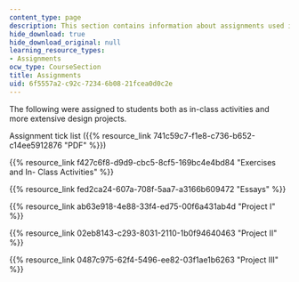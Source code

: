 ```yaml
---
content_type: page
description: This section contains information about assignments used in this course.
hide_download: true
hide_download_original: null
learning_resource_types:
- Assignments
ocw_type: CourseSection
title: Assignments
uid: 6f5557a2-c92c-7234-6b08-21fcea0d0c2e
---
```


The following were assigned to students both as in-class activities and more extensive design projects.

Assignment tick list ({{% resource_link 741c59c7-f1e8-c736-b652-c14ee5912876 "PDF" %}})

{{% resource_link f427c6f8-d9d9-cbc5-8cf5-169bc4e4bd84 "Exercises and In- Class Activities" %}}

{{% resource_link fed2ca24-607a-708f-5aa7-a3166b609472 "Essays" %}}

{{% resource_link ab63e918-4e88-33f4-ed75-00f6a431ab4d "Project I" %}}

{{% resource_link 02eb8143-c293-8031-2110-1b0f94640463 "Project II" %}}

{{% resource_link 0487c975-62f4-5496-ee82-03f1ae1b6263 "Project III" %}}